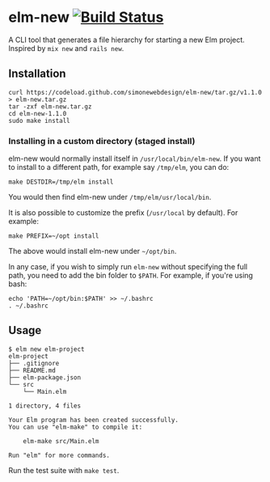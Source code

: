 # elm-new [![Build Status](https://travis-ci.org/simonewebdesign/elm-new.svg?branch=master)](https://travis-ci.org/simonewebdesign/elm-new)

A CLI tool that generates a file hierarchy for starting a new Elm project. Inspired by `mix new` and `rails new`.

## Installation

```
curl https://codeload.github.com/simonewebdesign/elm-new/tar.gz/v1.1.0 > elm-new.tar.gz
tar -zxf elm-new.tar.gz
cd elm-new-1.1.0
sudo make install
```

### Installing in a custom directory (staged install)

elm-new would normally install itself in `/usr/local/bin/elm-new`. If you want to install to a different path, for example say `/tmp/elm`, you can do:

    make DESTDIR=/tmp/elm install

You would then find elm-new under `/tmp/elm/usr/local/bin`.

It is also possible to customize the prefix (`/usr/local` by default). For example:

    make PREFIX=~/opt install

The above would install elm-new under `~/opt/bin`.

In any case, if you wish to simply run `elm-new` without specifying the full path, you need to add the bin folder to `$PATH`. For example, if you're using bash:

    echo 'PATH=~/opt/bin:$PATH' >> ~/.bashrc
    . ~/.bashrc

## Usage

```
$ elm new elm-project
elm-project
├── .gitignore
├── README.md
├── elm-package.json
└── src
    └── Main.elm

1 directory, 4 files

Your Elm program has been created successfully.
You can use "elm-make" to compile it:

    elm-make src/Main.elm

Run "elm" for more commands.
```

Run the test suite with `make test`.
